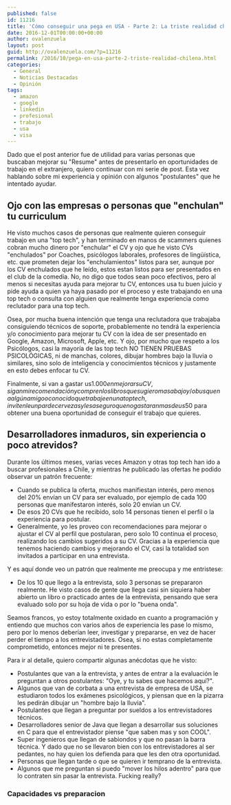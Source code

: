 ```yaml
---
published: false
id: 11216
title: 'Cómo conseguir una pega en USA - Parte 2: La triste realidad chilena'
date: 2016-12-01T00:00:00+00:00
author: ovalenzuela
layout: post
guid: http://ovalenzuela.com/?p=11216
permalink: /2016/10/pega-en-usa-parte-2-triste-realidad-chilena.html
categories:
  - General
  - Noticias Destacadas
  - Opinión
tags:
  - amazon
  - google
  - linkedin
  - profesional
  - trabajo
  - usa
  - visa
---
```


Dado que el post anterior fue de utilidad para varias personas que buscaban mejorar su "Resume" antes de presentarlo en oportunidades de trabajo en el extranjero, quiero continuar con mi serie de post. Esta vez hablando sobre mi experiencia y opinión con algunos "postulantes" que he intentado ayudar.

## Ojo con las empresas o personas que "enchulan" tu curriculum

He visto muchos casos de personas que realmente quieren conseguir trabajo en una "top tech", y han terminado en manos de scammers quienes cobran mucho dinero por "enchular" el CV y ojo que he visto CVs "enchulados" por Coaches, psicólogos laborales, profesores de lingüística, etc. que prometen dejar los "enchulamientos" listos para ser, aunque por los CV enchulados que he leído, estos estan listos para ser presentados en el club de la comedia. No, no digo que todos sean poco efectivos, pero al menos si necesitas ayuda para mejorar tu CV, entonces usa tu buen juicio y pide ayuda a quien ya haya pasado por el proceso y este trabajando en una top tech o consulta con alguien que realmente tenga experiencia como reclutador para una top tech.

Osea, por mucha buena intención que tenga una reclutadora que trabajaba consiguiendo técnicos de soporte, probablemente no tendrá la experiencia y/o conocimiento para mejorar tu CV con la idea de ser presentado en Google, Amazon, Microsoft, Apple, etc. Y ojo, por mucho que respeto a los Psicólogos, casi la mayoría
de las top tech NO TIENEN PRUEBAS PSICOLÓGICAS, ni de manchas, colores, dibujar hombres bajo la lluvia o similares, sino solo de inteligencia y conocimientos técnicos y justamente en esto debes enfocar tu CV.

Finalmente, si van a gastar us$1.000 en mejorar su CV, sigan mi recomendación y compren los libros que sugiero mas abajo y/o busquen a algún amigo o conocido que trabaje en una top tech, invítenle un par de cervezas y les aseguro que no gastaran mas de us$50 para obtener una buena oportunidad de conseguir el trabajo que quieres.

## Desarrolladores inmaduros, sin experiencia o poco atrevidos?

Durante los últimos meses, varias veces Amazon y otras top tech han ido a buscar profesionales a Chile, y mientras he publicado las ofertas he podido observar un patrón frecuente:
* Cuando se publica la oferta, muchos manifiestan interés, pero menos del 20% envían un CV para ser evaluado, por ejemplo de cada 100 personas que manifestaron interés, solo 20 envían un CV.
* De esos 20 CVs que he recibido, solo 14 personas tienen el perfil o la experiencia para postular.
* Generalmente, yo les proveo con recomendaciones para mejorar o ajustar el CV al perfil que postularan, pero solo 10 continua el proceso, realizando los cambios sugeridos a su CV. Gracias a la experiencia que tenemos haciendo cambios y mejorando el CV, casi la totalidad son invitados a participar en una entrevista.

Y es aquí donde veo un patrón que realmente me preocupa y me entristese:

* De los 10 que llego a la entrevista, solo 3 personas se prepararon realmente. He visto casos de gente que llega casi sin siquiera haber abierto un libro
o practicado antes de la entrevista, pensando que sera evaluado solo por su hoja de vida o por lo "buena onda".

Seamos francos, yo estoy totalmente oxidado en cuanto a programación y entiendo que muchos con varios años de experiencia les pase lo mismo, pero por lo menos deberían leer, investigar y prepararse, en vez de hacer perder el tiempo a los entrevistadores. Osea, si no estas completamente comprometido, entonces mejor ni te presentes.

Para ir al detalle, quiero compartir algunas anécdotas que he visto:

* Postulantes que van a la entrevista, y antes de entrar a la evaluación le preguntan a otros postulantes: "Oye, y tu sabes que hacemos aquí?".
* Algunos que van de corbata a una entrevista de empresa de USA, se estudiaron todos los exámenes psicológicos, y piensan que en la pizarra les pedirán dibujar un "hombre bajo la lluvia".
* Postulantes que llegan a preguntar por sueldos a los entrevistadores técnicos.
* Desarrolladores senior de Java que llegan a desarrollar sus soluciones en C para que el entrevistador piense "que saben mas y son COOL".
* Super ingenieros que llegan de sabiondos y que no pasan la barra técnica. Y dado que no se llevaron bien con los entrevistadores al ser pedantes, no hay quien
los defienda para que les den otra oportunidad.
* Personas que llegan tarde o que se quieren ir temprano de la entrevista.
* Algunos que me preguntan si puedo "mover los hilos adentro" para que lo contraten sin pasar la entrevista.
Fucking really?

### Capacidades vs preparacion
